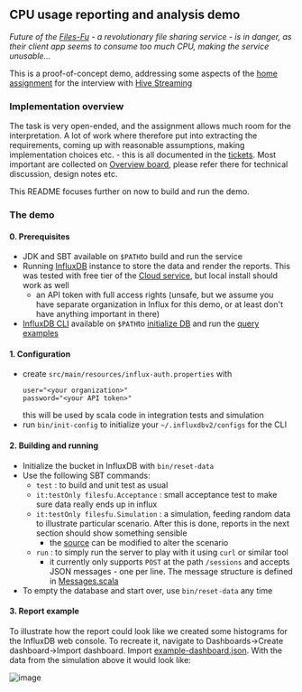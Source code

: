 CPU usage reporting and analysis demo
-----------------------------

_Future of the [Files-Fu](../.. "assignment mentions both 'FilesForYou' and 'FilesFromYou', I came up with this variant instead - IMO cooler and punchier. BTW I'd like to retain the rights for the name, maybe one day I'll use it for a startup :)") - a revolutionary file sharing service - is in danger, as their client app seems to consume too much CPU, 
making the service unusable..._

This is a proof-of-concept demo, addressing some aspects of the [home assignment](Hive_Streaming_Backend_Home_Assignment.pdf) for the interview with [Hive Streaming](https://www.hivestreaming.com/)


### Implementation overview 

The task is very open-ended, and the assignment allows much room for the interpretation. A lot of work where therefore put into extracting the requirements, 
coming up with reasonable assumptions, making implementation choices etc. - this is all documented in the [tickets](../../issues/). 
Most important are collected on [Overview board](../../projects/5), please refer there for technical discussion, design notes etc. 

This README focuses further on now to build and run the demo.  

### The demo

#### 0. Prerequisites

- JDK and SBT available on `$PATH`to build and run the service
- Running [InfluxDB](https://www.influxdata.com/get-influxdb/) instance to store the data and render the reports. 
  This was tested with free tier of the [Cloud service](https://www.influxdata.com/products/influxdb-cloud/), but local install should work as well   
  - an API token with full access rights (unsafe, but we assume you have separate organization in Influx for this demo, or at least don't have anything important in there)
- [InfluxDB CLI](https://github.com/influxdata/influx-cli)  available on `$PATH`to [initialize DB](bin/reset-data) and run the [query examples](src/main/flux)

#### 1. Configuration

- create `src/main/resources/influx-auth.properties` with 
  ```
  user="<your organization>"
  password="<your API token>"
  ```
  this will be used by scala code in integration tests and simulation 
- run `bin/init-config` to initialize your `~/.influxdbv2/configs` for the CLI

#### 2. Building and running

- Initialize the bucket in InfluxDB with `bin/reset-data`
- Use the following SBT commands:
  - `test` : to build and unit test as usual
  - `it:testOnly filesfu.Acceptance` : small acceptance test to make sure data really ends up in influx
  - `it:testOnly filesfu.Simulation` : a simulation, feeding random data to illustrate particular scenario. After this is done, reports in the next section should show something sensible
     - the [source](src/it/scala/filesfu/Simulation.scala) can be modified to alter the scenario
  - `run` : to simply run the server to play with it using `curl` or similar tool
    - it currently only supports `POST` at the path `/sessions` and accepts JSON messages - one per line. The message structure is defined
      in [Messages.scala](src/main/scala/filesfu/collector/protocol/Messages.scala)
- To empty the database and start over, use `bin/reset-data` any time


#### 3. Report example

To illustrate how the report could look like we created some histograms for the InfluxDB web console. To recreate it, navigate to Dashboards->Create dashboard->Import dashboard. Import [example-dashboard.json](src/main/flux/example-dashboard.json). With the data from the simulation above it would look like:

![image](https://user-images.githubusercontent.com/8439412/140663667-8b7b20ff-8b7a-4ba4-9f7a-0518aa75df9d.png)
